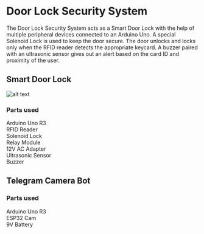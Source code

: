 # Door Lock Security System

The Door Lock Security System acts as a Smart Door Lock with the help of multiple peripheral devices connected to an Arduino Uno. A special Solenoid Lock is used to keep the door secure. The door unlocks and locks only when the RFID reader detects the appropriate keycard. A buzzer paired with an ultrasonic sensor gives out an alert based on the card ID and proximity of the user.

## Smart Door Lock

![alt text](https://github.com/aygo29/MPCA-project/blob/master/smart_door_lock_circuit.jpg?raw=true)

### Parts used

Arduino Uno R3\
RFID Reader\
Solenoid Lock\
Relay Module\
12V AC Adapter\
Ultrasonic Sensor\
Buzzer

## Telegram Camera Bot

### Parts used

Arduino Uno R3\
ESP32 Cam\
9V Battery


